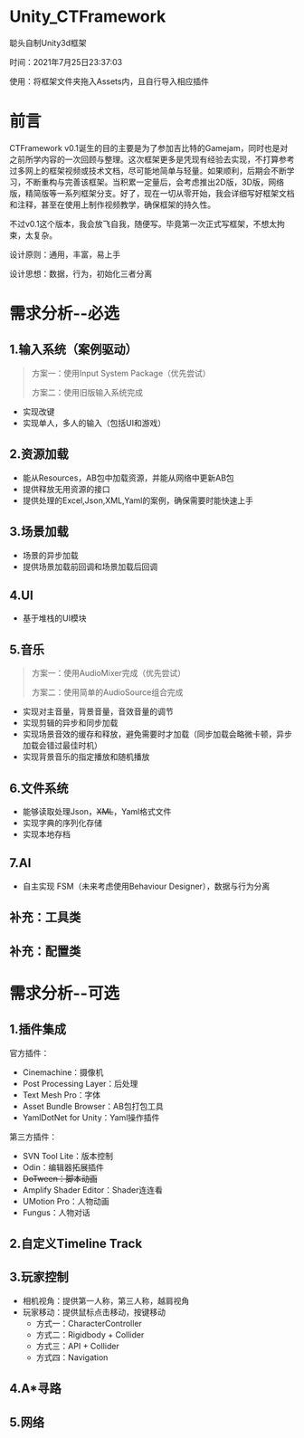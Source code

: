 # Unity_CTFramework
 聪头自制Unity3d框架

时间：2021年7月25日23:37:03

使用：将框架文件夹拖入Assets内，且自行导入相应插件

# 前言

CTFramework v0.1诞生的目的主要是为了参加吉比特的Gamejam，同时也是对之前所学内容的一次回顾与整理。这次框架更多是凭现有经验去实现，不打算参考过多网上的框架视频或技术文档，尽可能地简单与轻量。如果顺利，后期会不断学习，不断重构与完善该框架。当积累一定量后，会考虑推出2D版，3D版，网络版，精简版等一系列框架分支。好了，现在一切从零开始，我会详细写好框架文档和注释，甚至在使用上制作视频教学，确保框架的持久性。

不过v0.1这个版本，我会放飞自我，随便写。毕竟第一次正式写框架，不想太拘束，太复杂。

设计原则：通用，丰富，易上手

设计思想：数据，行为，初始化三者分离

# 需求分析--必选

## 1.输入系统（案例驱动）

> 方案一：使用Input System Package（优先尝试）
>
> 方案二：使用旧版输入系统完成

* 实现改键
* 实现单人，多人的输入（包括UI和游戏）

## 2.资源加载

* 能从Resources，AB包中加载资源，并能从网络中更新AB包
* 提供释放无用资源的接口
* 提供处理的Excel,Json,XML,Yaml的案例，确保需要时能快速上手

## 3.场景加载

* 场景的异步加载
* 提供场景加载前回调和场景加载后回调

## 4.UI

* 基于堆栈的UI模块

## 5.音乐

>方案一：使用AudioMixer完成（优先尝试）
>
>方案二：使用简单的AudioSource组合完成

* 实现对主音量，背景音量，音效音量的调节
* 实现剪辑的异步和同步加载
* 实现场景音效的缓存和释放，避免需要时才加载（同步加载会略微卡顿，异步加载会错过最佳时机）
* 实现背景音乐的指定播放和随机播放

## 6.文件系统

* 能够读取处理Json，~~XML~~，Yaml格式文件
* 实现字典的序列化存储
* 实现本地存档

## 7.AI

* 自主实现 FSM（未来考虑使用Behaviour Designer），数据与行为分离

## 补充：工具类



## 补充：配置类



# 需求分析--可选

## 1.插件集成

官方插件：

* Cinemachine：摄像机
* Post Processing Layer：后处理
* Text Mesh Pro：字体
* Asset Bundle Browser：AB包打包工具
* YamlDotNet for Unity：Yaml操作插件

第三方插件：

* SVN Tool Lite：版本控制
* Odin：编辑器拓展插件
* ~~DoTween：脚本动画~~
* Amplify Shader Editor：Shader连连看
* UMotion Pro：人物动画
* Fungus：人物对话

## 2.自定义Timeline Track

## 3.玩家控制

* 相机视角：提供第一人称，第三人称，越肩视角
* 玩家移动：提供鼠标点击移动，按键移动
  * 方式一：CharacterController
  * 方式二：Rigidbody + Collider
  * 方式三：API + Collider
  * 方式四：Navigation

## 4.A*寻路

## 5.网络
